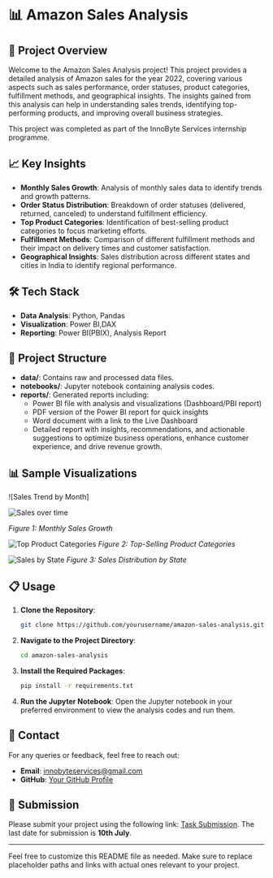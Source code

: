 # 📊 Amazon Sales Analysis

## 📄 Project Overview

Welcome to the Amazon Sales Analysis project! This project provides a detailed analysis of Amazon sales for the year 2022, covering various aspects such as sales performance, order statuses, product categories, fulfillment methods, and geographical insights. The insights gained from this analysis can help in understanding sales trends, identifying top-performing products, and improving overall business strategies.

This project was completed as part of the InnoByte Services internship programme.

## 📈 Key Insights

- **Monthly Sales Growth**: Analysis of monthly sales data to identify trends and growth patterns.
- **Order Status Distribution**: Breakdown of order statuses (delivered, returned, canceled) to understand fulfillment efficiency.
- **Top Product Categories**: Identification of best-selling product categories to focus marketing efforts.
- **Fulfillment Methods**: Comparison of different fulfillment methods and their impact on delivery times and customer satisfaction.
- **Geographical Insights**: Sales distribution across different states and cities in India to identify regional performance.

## 🛠️ Tech Stack

- **Data Analysis**: Python, Pandas
- **Visualization**: Power BI,DAX
- **Reporting**: Power BI(PBIX), Analysis Report

## 📂 Project Structure

- **data/**: Contains raw and processed data files.
- **notebooks/**: Jupyter notebook containing analysis codes.
- **reports/**: Generated reports including:
  - Power BI file with analysis and visualizations (Dashboard/PBI report)
  - PDF version of the Power BI report for quick insights
  - Word document with a link to the Live Dashboard
  - Detailed report with insights, recommendations, and actionable suggestions to optimize business operations, enhance customer experience, and drive revenue growth.

## 📊 Sample Visualizations

![Sales Trend by Month]


![Sales over time](https://github.com/Sourav-Pattanayak/Amazon-Sales-Report/assets/124489158/8dc42d87-1eb3-4d8a-9975-0d2b97a26a27)

*Figure 1: Monthly Sales Growth*

![Top Product Categories](path/to/your/top_product_categories_chart.png)
*Figure 2: Top-Selling Product Categories*

![Sales by State](path/to/your/sales_by_state_chart.png)
*Figure 3: Sales Distribution by State*

## 📋 Usage

1. **Clone the Repository**:
   ```bash
   git clone https://github.com/yourusername/amazon-sales-analysis.git
   ```
2. **Navigate to the Project Directory**:
   ```bash
   cd amazon-sales-analysis
   ```
3. **Install the Required Packages**:
   ```bash
   pip install -r requirements.txt
   ```
4. **Run the Jupyter Notebook**:
   Open the Jupyter notebook in your preferred environment to view the analysis codes and run them.

## 📧 Contact

For any queries or feedback, feel free to reach out:

- **Email**: [innobyteservices@gmail.com](mailto:innobyteservices@gmail.com)
- **GitHub**: [Your GitHub Profile](https://github.com/yourusername)

## 📅 Submission

Please submit your project using the following link: [Task Submission](https://forms.gle/b2nJJmB8QkpsZr2z6). The last date for submission is **10th July**.

---

Feel free to customize this README file as needed. Make sure to replace placeholder paths and links with actual ones relevant to your project.
